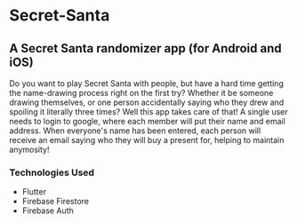 # Secret-Santa
## A Secret Santa randomizer app (for Android and iOS)

Do you want to play Secret Santa with people, but have a hard time getting the name-drawing process right on the first try? Whether it be someone drawing themselves, or one person accidentally saying who they drew and spoiling it literally three times?
Well this app takes care of that! A single user needs to login to google, where each member will put their name and email address. When everyone's name has been entered, each person will receive an email saying who they will buy a present for, helping to maintain anymosity!

### Technologies Used
- Flutter
- Firebase Firestore
- Firebase Auth
